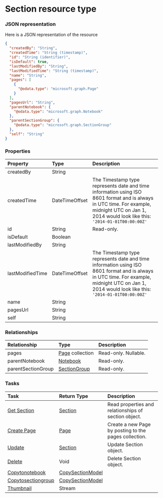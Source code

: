 # Section resource type



### JSON representation

Here is a JSON representation of the resource

<!-- {
  "blockType": "resource",
  "optionalProperties": [
    "pages"
  ],
  "@odata.type": "microsoft.graph.Section"
}-->

```json
{
  "createdBy": "String",
  "createdTime": "String (timestamp)",
  "id": "String (identifier)",
  "isDefault": true,
  "lastModifiedBy": "String",
  "lastModifiedTime": "String (timestamp)",
  "name": "String",
  "pages": [
    {
      "@odata.type": "microsoft.graph.Page"
    }
  ],
  "pagesUrl": "String",
  "parentNotebook": {
    "@odata.type": "microsoft.graph.Notebook"
  },
  "parentSectionGroup": {
    "@odata.type": "microsoft.graph.SectionGroup"
  },
  "self": "String"
}

```
### Properties
| Property	   | Type	|Description|
|:---------------|:--------|:----------|
|createdBy|String||
|createdTime|DateTimeOffset|The Timestamp type represents date and time information using ISO 8601 format and is always in UTC time. For example, midnight UTC on Jan 1, 2014 would look like this: `'2014-01-01T00:00:00Z'`|
|id|String| Read-only.|
|isDefault|Boolean||
|lastModifiedBy|String||
|lastModifiedTime|DateTimeOffset|The Timestamp type represents date and time information using ISO 8601 format and is always in UTC time. For example, midnight UTC on Jan 1, 2014 would look like this: `'2014-01-01T00:00:00Z'`|
|name|String||
|pagesUrl|String||
|self|String||

### Relationships
| Relationship | Type	|Description|
|:---------------|:--------|:----------|
|pages|[Page](page.md) collection| Read-only. Nullable.|
|parentNotebook|[Notebook](notebook.md)| Read-only.|
|parentSectionGroup|[SectionGroup](sectiongroup.md)| Read-only.|

### Tasks

| Task		   | Return Type	|Description|
|:---------------|:--------|:----------|
|[Get Section](../api/section_get.md) | [Section](section.md) |Read properties and relationships of section object.|
|[Create Page](../api/section_post_pages.md) |[Page](page.md)| Create a new Page by posting to the pages collection.|
|[Update](../api/section_update.md) | [Section](section.md)	|Update Section object. |
|[Delete](../api/section_delete.md) | Void	|Delete Section object. |
|[Copytonotebook](../api/section_copytonotebook.md)|[CopySectionModel](copysectionmodel.md)||
|[Copytosectiongroup](../api/section_copytosectiongroup.md)|[CopySectionModel](copysectionmodel.md)||
|[Thumbnail](../api/section_thumbnail.md)|Stream||

<!-- uuid: 2c5d69d9-a0d9-4c91-80ae-0b55e5b9d39d
2015-10-15 03:41:20 UTC -->
<!-- {
  "type": "#page.annotation",
  "description": "Section resource",
  "keywords": "",
  "section": "documentation",
  "tocPath": ""
}-->